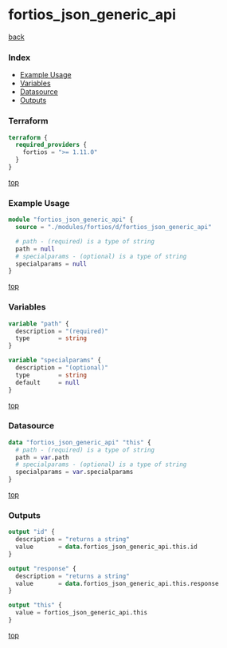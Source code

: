 # fortios_json_generic_api

[back](../fortios.md)

### Index

- [Example Usage](#example-usage)
- [Variables](#variables)
- [Datasource](#datasource)
- [Outputs](#outputs)

### Terraform

```terraform
terraform {
  required_providers {
    fortios = ">= 1.11.0"
  }
}
```

[top](#index)

### Example Usage

```terraform
module "fortios_json_generic_api" {
  source = "./modules/fortios/d/fortios_json_generic_api"

  # path - (required) is a type of string
  path = null
  # specialparams - (optional) is a type of string
  specialparams = null
}
```

[top](#index)

### Variables

```terraform
variable "path" {
  description = "(required)"
  type        = string
}

variable "specialparams" {
  description = "(optional)"
  type        = string
  default     = null
}
```

[top](#index)

### Datasource

```terraform
data "fortios_json_generic_api" "this" {
  # path - (required) is a type of string
  path = var.path
  # specialparams - (optional) is a type of string
  specialparams = var.specialparams
}
```

[top](#index)

### Outputs

```terraform
output "id" {
  description = "returns a string"
  value       = data.fortios_json_generic_api.this.id
}

output "response" {
  description = "returns a string"
  value       = data.fortios_json_generic_api.this.response
}

output "this" {
  value = fortios_json_generic_api.this
}
```

[top](#index)